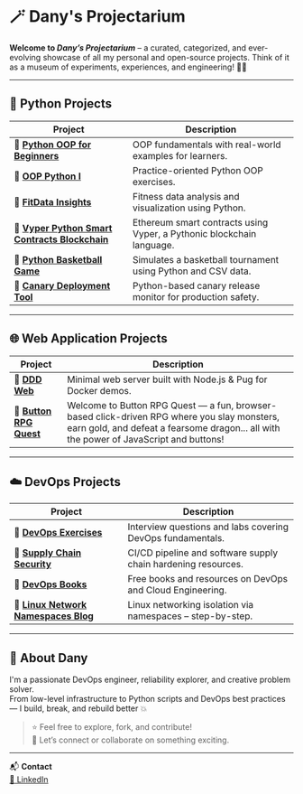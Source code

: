 # 🪄 Dany's Projectarium

**Welcome to _Dany’s Projectarium_** – a curated, categorized, and ever-evolving showcase of all my personal and open-source projects. Think of it as a museum of experiments, experiences, and engineering! 🧪🌟

---

## 🐍 Python Projects

| Project | Description |
|--------|-------------|
| 🔗 [**Python OOP for Beginners**](https://github.com/sekanderdany/Python-OOP-for-Beginners) | OOP fundamentals with real-world examples for learners. |
| 🔗 [**OOP Python I**](https://github.com/sekanderdany/OOP-Python-I) | Practice-oriented Python OOP exercises. |
| 🔗 [**FitData Insights**](https://github.com/sekanderdany/FitData_Insights) | Fitness data analysis and visualization using Python. |
| 🔗 [**Vyper Python Smart Contracts Blockchain**](https://github.com/sekanderdany/Vyper-Python-Smart-Contracts-Blockchain) | Ethereum smart contracts using Vyper, a Pythonic blockchain language. |
| 🔗 [**Python Basketball Game**](https://github.com/sekanderdany/Python-Basketball-Game) | Simulates a basketball tournament using Python and CSV data. |
| 🔗 [**Canary Deployment Tool**](https://github.com/sekanderdany/canary) | Python-based canary release monitor for production safety. |

---

## 🌐 Web Application Projects

| Project | Description |
|--------|-------------|
| 🔗 [**DDD Web**](https://github.com/sekanderdany/ddd-web) | Minimal web server built with Node.js & Pug for Docker demos. |
| 🔗 [**Button RPG Quest**](https://github.com/sekanderdany/button-rpg-quest) | Welcome to Button RPG Quest — a fun, browser-based click-driven RPG where you slay monsters, earn gold, and defeat a fearsome dragon... all with the power of JavaScript and buttons! |
---

## ☁️ DevOps Projects

| Project | Description |
|--------|-------------|
| 🔗 [**DevOps Exercises**](https://github.com/sekanderdany/devops-exercises) | Interview questions and labs covering DevOps fundamentals. |
| 🔗 [**Supply Chain Security**](https://github.com/sekanderdany/supply_chain_security) | CI/CD pipeline and software supply chain hardening resources. |
| 🔗 [**DevOps Books**](https://github.com/sekanderdany/DevOps_Books) | Free books and resources on DevOps and Cloud Engineering. |
| 🔗 [**Linux Network Namespaces Blog**](https://github.com/sekanderdany/linux-network-namespaces-blog) | Linux networking isolation via namespaces – step-by-step. |
---


## 🧭 About Dany

I'm a passionate DevOps engineer, reliability explorer, and creative problem solver.  
From low-level infrastructure to Python scripts and DevOps best practices — I build, break, and rebuild better 💥

> ⭐ Feel free to explore, fork, and contribute!  
> 🤝 Let’s connect or collaborate on something exciting.

---

📬 **Contact**  
[🔗 LinkedIn](https://linkedin.com/in/sekanderdany)

